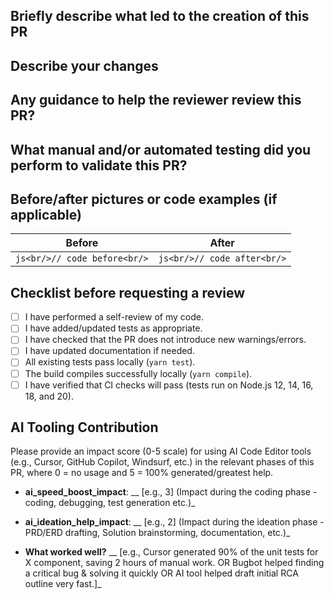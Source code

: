 ## Briefly describe what led to the creation of this PR

## Describe your changes

## Any guidance to help the reviewer review this PR?

## What manual and/or automated testing did you perform to validate this PR?

## Before/after pictures or code examples (if applicable)

| Before | After  |
| ------ | ------ |
| ```js<br/>// code before<br/>``` | ```js<br/>// code after<br/>``` |

## Checklist before requesting a review

- [ ] I have performed a self-review of my code.
- [ ] I have added/updated tests as appropriate.
- [ ] I have checked that the PR does not introduce new warnings/errors.
- [ ] I have updated documentation if needed.
- [ ] All existing tests pass locally (`yarn test`).
- [ ] The build compiles successfully locally (`yarn compile`).
- [ ] I have verified that CI checks will pass (tests run on Node.js 12, 14, 16, 18, and 20).

## AI Tooling Contribution

Please provide an impact score (0-5 scale) for using AI Code Editor tools (e.g., Cursor, GitHub Copilot, Windsurf, etc.) in the relevant phases of this PR, where 0 = no usage and 5 = 100% generated/greatest help.

- **ai_speed_boost_impact**: \__ [e.g., 3] (Impact during the coding phase - coding, debugging, test generation etc.)_

- **ai_ideation_help_impact**: \__ [e.g., 2] (Impact during the ideation phase - PRD/ERD drafting, Solution brainstorming, documentation, etc.)_

- **What worked well?** \__ [e.g., Cursor generated 90% of the unit tests for X component, saving 2 hours of manual work. OR Bugbot helped finding a critical bug & solving it quickly OR AI tool helped draft initial RCA outline very fast.]_ 